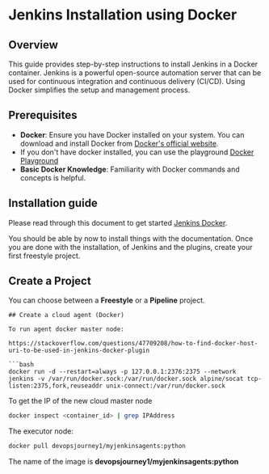 # Jenkins Installation using Docker

## Overview
This guide provides step-by-step instructions to install Jenkins in a Docker container. Jenkins is a powerful open-source automation server that can be used for continuous integration and continuous delivery (CI/CD). Using Docker simplifies the setup and management process.

## Prerequisites
- **Docker**: Ensure you have Docker installed on your system. You can download and install Docker from [Docker's official website](https://docs.docker.com/get-docker/).
- If you don't have docker installed, you can use the playground [Docker Playground](https://labs.play-with-docker.com/)
- **Basic Docker Knowledge**: Familiarity with Docker commands and concepts is helpful.

## Installation guide
Please read through this document to get started [Jenkins Docker](https://www.jenkins.io/doc/book/installing/docker/).

You should be able by now to install things with the documentation. Once you are done with the installation, of Jenkins and the plugins, create your first freestyle project.

## Create a Project

You can choose between a **Freestyle** or a **Pipeline** project. 

```
## Create a cloud agent (Docker)

To run agent docker master node: 

https://stackoverflow.com/questions/47709208/how-to-find-docker-host-uri-to-be-used-in-jenkins-docker-plugin

```bash
docker run -d --restart=always -p 127.0.0.1:2376:2375 --network jenkins -v /var/run/docker.sock:/var/run/docker.sock alpine/socat tcp-listen:2375,fork,reuseaddr unix-connect:/var/run/docker.sock
```
To get the IP of the new cloud master node

```bash
docker inspect <container_id> | grep IPAddress
```

The executor node:

```bash
docker pull devopsjourney1/myjenkinsagents:python
```
The name of the image is **devopsjourney1/myjenkinsagents:python**
